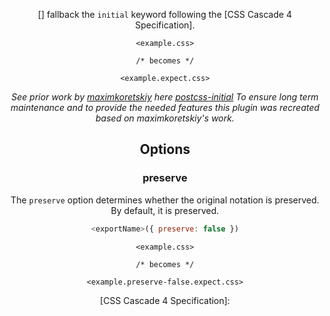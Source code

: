 <!-- Available Variables: -->
<!-- <humanReadableName> PostCSS Your Plugin -->
<!-- <exportName> postcssYourPlugin -->
<!-- <packageName> @csstools/postcss-your-plugin -->
<!-- <packageVersion> 1.0.0 -->
<!-- <packagePath> plugins/postcss-your-plugin -->
<!-- <cssdbId> your-feature -->
<!-- <specUrl> https://www.w3.org/TR/css-color-4/#funcdef-color -->
<!-- <example.css> file contents for examples/example.css -->
<!-- <header> -->
<!-- <usage> usage instructions -->
<!-- <envSupport> -->
<!-- <corsWarning> -->
<!-- <linkList> -->
<!-- <parallelBuildsNotice> -->
<!-- to generate : npm run docs -->

<header>

[<humanReadableName>] fallback the `initial` keyword following the [CSS Cascade 4 Specification].

```pcss
<example.css>

/* becomes */

<example.expect.css>
```

_See prior work by [maximkoretskiy](https://github.com/maximkoretskiy) here [postcss-initial](https://github.com/maximkoretskiy/postcss-initial)
To ensure long term maintenance and to provide the needed features this plugin was recreated based on maximkoretskiy's work._

<usage>

<envSupport>

## Options

### preserve

The `preserve` option determines whether the original notation
is preserved. By default, it is preserved.

```js
<exportName>({ preserve: false })
```

```pcss
<example.css>

/* becomes */

<example.preserve-false.expect.css>
```

<linkList>
[CSS Cascade 4 Specification]: <specUrl>

